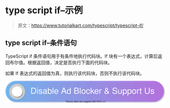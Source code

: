 # type script if–示例

> 原文：<https://www.tutorialkart.com/typescript/typescript-if/>

## type script if–条件语句

TypeScript if 条件语句用于有条件地执行代码块。If 块有一个表达式，计算后返回布尔值。根据返回值，决定是否执行下面的代码块。

如果 If 表达式的返回值为真，则执行该代码块，否则不执行该代码块。

[![](img/925da31b32d6bc3827932f6c8afb11bb.png)](https://www.tutorialkart.com/)